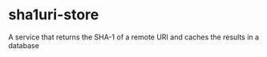 # sha1uri-store
A service that returns the SHA-1 of a remote URI and caches the results in a database
